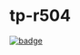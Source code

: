 # tp-r504
[![badge](https://github.com/Ravalven/tp-r504/actions/workflows/pytest.yml/badge.svg)](https://github.com/Ravalven/tp-r504/actions)

